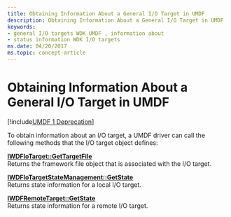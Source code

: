 ```yaml
---
title: Obtaining Information About a General I/O Target in UMDF
description: Obtaining Information About a General I/O Target in UMDF
keywords:
- general I/O targets WDK UMDF , information about
- status information WDK I/O targets
ms.date: 04/20/2017
ms.topic: concept-article
---
```


# Obtaining Information About a General I/O Target in UMDF


[!include[UMDF 1 Deprecation](../includes/umdf-1-deprecation.md)]

To obtain information about an I/O target, a UMDF driver can call the following methods that the I/O target object defines:

<a href="" id="iwdfiotarget--gettargetfile"></a>[**IWDFIoTarget::GetTargetFile**](/windows-hardware/drivers/ddi/wudfddi/nf-wudfddi-iwdfiotarget-gettargetfile)  
Returns the framework file object that is associated with the I/O target.

<a href="" id="iwdfiotargetstatemanagement--getstate"></a>[**IWDFIoTargetStateManagement::GetState**](/windows-hardware/drivers/ddi/wudfddi/nf-wudfddi-iwdfiotargetstatemanagement-getstate)  
Returns state information for a local I/O target.

<a href="" id="iwdfremotetarget--getstate"></a>[**IWDFRemoteTarget::GetState**](/windows-hardware/drivers/ddi/wudfddi/nf-wudfddi-iwdfremotetarget-getstate)  
Returns state information for a remote I/O target.

 

